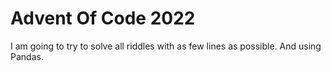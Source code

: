 # Advent Of Code 2022

I am going to try to solve all riddles with as few lines as possible. And using Pandas.

